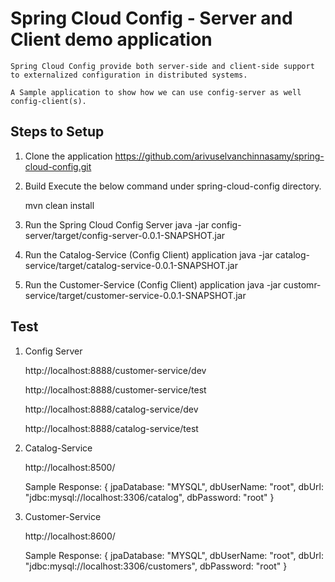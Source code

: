 # Spring Cloud Config - Server and Client demo application

	Spring Cloud Config provide both server-side and client-side support to externalized configuration in distributed systems.
	
	A Sample application to show how we can use config-server as well config-client(s).
	 
## Steps to Setup
1. Clone the application
	https://github.com/arivuselvanchinnasamy/spring-cloud-config.git
	
2. Build
   Execute the below command under spring-cloud-config directory. 
   
   mvn clean install  
  
3. Run the Spring Cloud Config Server
	java -jar config-server/target/config-server-0.0.1-SNAPSHOT.jar

4. Run the Catalog-Service (Config Client) application
	java -jar catalog-service/target/catalog-service-0.0.1-SNAPSHOT.jar
	
5. Run the Customer-Service (Config Client) application
	java -jar customr-service/target/customer-service-0.0.1-SNAPSHOT.jar
	
## Test

1) Config Server
	
	http://localhost:8888/customer-service/dev
	
	http://localhost:8888/customer-service/test
	
	http://localhost:8888/catalog-service/dev
	
	http://localhost:8888/catalog-service/test	
	
2) Catalog-Service

	http://localhost:8500/
	
	Sample Response:
		{
		jpaDatabase: "MYSQL",
		dbUserName: "root",
		dbUrl: "jdbc:mysql://localhost:3306/catalog",
		dbPassword: "root"
		}
3) Customer-Service
	
	http://localhost:8600/
	
	Sample Response:
		{
		jpaDatabase: "MYSQL",
		dbUserName: "root",
		dbUrl: "jdbc:mysql://localhost:3306/customers",
		dbPassword: "root"
		}
 